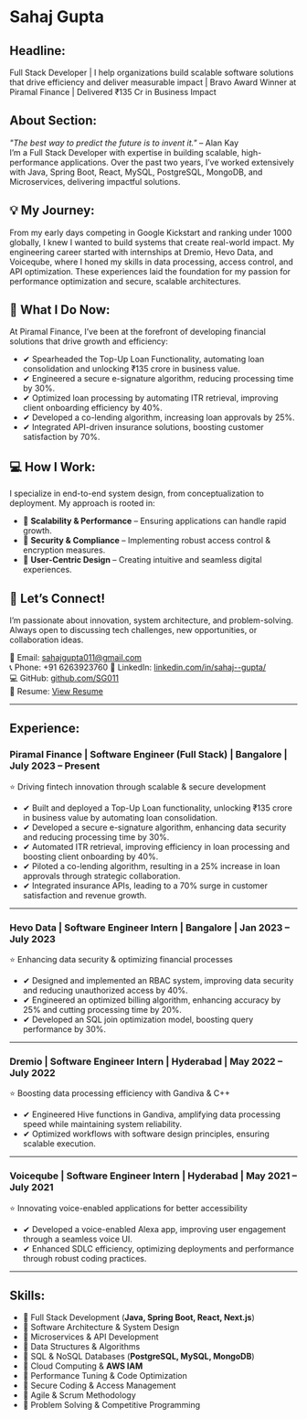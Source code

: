 # Sahaj Gupta

## Headline:
Full Stack Developer | I help organizations build scalable software solutions that drive efficiency and deliver measurable impact | Bravo Award Winner at Piramal Finance | Delivered ₹135 Cr in Business Impact

## About Section:
*"The best way to predict the future is to invent it."* – Alan Kay  
I’m a Full Stack Developer with expertise in building scalable, high-performance applications. Over the past two years, I’ve worked extensively with Java, Spring Boot, React, MySQL, PostgreSQL, MongoDB, and Microservices, delivering impactful solutions.

## 💡 My Journey:
From my early days competing in Google Kickstart and ranking under 1000 globally, I knew I wanted to build systems that create real-world impact. My engineering career started with internships at Dremio, Hevo Data, and Voiceqube, where I honed my skills in data processing, access control, and API optimization. These experiences laid the foundation for my passion for performance optimization and secure, scalable architectures.

## 🚀 What I Do Now:
At Piramal Finance, I’ve been at the forefront of developing financial solutions that drive growth and efficiency:
- ✔ Spearheaded the Top-Up Loan Functionality, automating loan consolidation and unlocking ₹135 crore in business value.
- ✔ Engineered a secure e-signature algorithm, reducing processing time by 30%.
- ✔ Optimized loan processing by automating ITR retrieval, improving client onboarding efficiency by 40%.
- ✔ Developed a co-lending algorithm, increasing loan approvals by 25%.
- ✔ Integrated API-driven insurance solutions, boosting customer satisfaction by 70%.

## 💻 How I Work:
I specialize in end-to-end system design, from conceptualization to deployment. My approach is rooted in:  
- 🔹 **Scalability & Performance** – Ensuring applications can handle rapid growth.  
- 🔹 **Security & Compliance** – Implementing robust access control & encryption measures.  
- 🔹 **User-Centric Design** – Creating intuitive and seamless digital experiences.  

## 👥 Let’s Connect!
I’m passionate about innovation, system architecture, and problem-solving. Always open to discussing tech challenges, new opportunities, or collaboration ideas.  

📩 Email: [sahajgupta011@gmail.com](mailto:sahajgupta011@gmail.com)  
📞 Phone: +91 6263923760
🔗 LinkedIn: [linkedin.com/in/sahaj--gupta/](https://www.linkedin.com/in/sahaj--gupta/)  
💻 GitHub: [github.com/SG011](https://github.com/SG011)  
📜 Resume: [View Resume](https://drive.google.com/drive/folders/17C_Gfm95cqggH6pQPuWi02Fsn4A-EtRA)  

---

## Experience:

### **Piramal Finance | Software Engineer (Full Stack) | Bangalore | July 2023 – Present**
⭐ Driving fintech innovation through scalable & secure development  
- ✔ Built and deployed a Top-Up Loan functionality, unlocking ₹135 crore in business value by automating loan consolidation.  
- ✔ Developed a secure e-signature algorithm, enhancing data security and reducing processing time by 30%.  
- ✔ Automated ITR retrieval, improving efficiency in loan processing and boosting client onboarding by 40%.  
- ✔ Piloted a co-lending algorithm, resulting in a 25% increase in loan approvals through strategic collaboration.  
- ✔ Integrated insurance APIs, leading to a 70% surge in customer satisfaction and revenue growth.  

---

### **Hevo Data | Software Engineer Intern | Bangalore | Jan 2023 – July 2023**
⭐ Enhancing data security & optimizing financial processes  
- ✔ Designed and implemented an RBAC system, improving data security and reducing unauthorized access by 40%.  
- ✔ Engineered an optimized billing algorithm, enhancing accuracy by 25% and cutting processing time by 20%.  
- ✔ Developed an SQL join optimization model, boosting query performance by 30%.  

---

### **Dremio | Software Engineer Intern | Hyderabad | May 2022 – July 2022**
⭐ Boosting data processing efficiency with Gandiva & C++  
- ✔ Engineered Hive functions in Gandiva, amplifying data processing speed while maintaining system reliability.  
- ✔ Optimized workflows with software design principles, ensuring scalable execution.  

---

### **Voiceqube | Software Engineer Intern | Hyderabad | May 2021 – July 2021**
⭐ Innovating voice-enabled applications for better accessibility  
- ✔ Developed a voice-enabled Alexa app, improving user engagement through a seamless voice UI.  
- ✔ Enhanced SDLC efficiency, optimizing deployments and performance through robust coding practices.  

---

## Skills:
- 🔹 Full Stack Development (**Java, Spring Boot, React, Next.js**)  
- 🔹 Software Architecture & System Design  
- 🔹 Microservices & API Development  
- 🔹 Data Structures & Algorithms  
- 🔹 SQL & NoSQL Databases (**PostgreSQL, MySQL, MongoDB**)  
- 🔹 Cloud Computing & **AWS IAM**  
- 🔹 Performance Tuning & Code Optimization  
- 🔹 Secure Coding & Access Management  
- 🔹 Agile & Scrum Methodology  
- 🔹 Problem Solving & Competitive Programming  
